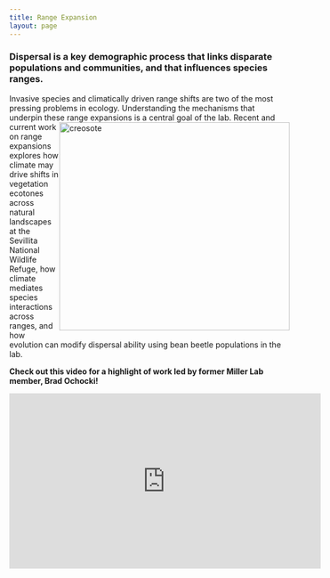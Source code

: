 ```yaml
---
title: Range Expansion
layout: page
---
```

<h3>Dispersal is a key demographic process that links disparate populations and communities, and that influences species ranges.</h3> Invasive species and climatically driven range shifts are two of the most pressing problems in ecology. Understanding the mechanisms that underpin these range expansions is a central goal of the lab. 

<img style="float: right;" src="{{ 'assets/images/baby_creosote.jpg' | relative_url }}" width="413.75" height="374.5" alt="creosote"  /> 
Recent and current work on range expansions explores how climate may drive shifts in vegetation ecotones across natural 
landscapes at the Sevillita National Wildlife Refuge, how climate mediates species interactions across ranges, and how evolution can modify dispersal ability using bean beetle populations in the lab.

<strong>Check out this video for a highlight of work led by former Miller Lab member, Brad Ochocki!</strong>

<iframe width="560" height="315" align="middle" src="https://www.youtube.com/embed/Afma90GhsfE" frameborder="0" allow="accelerometer; autoplay; encrypted-media; gyroscope; picture-in-picture" allowfullscreen></iframe>

